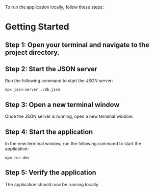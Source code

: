 To run the application locally, follow these steps:
# Getting Started

## Step 1: Open your terminal and navigate to the project directory.

## Step 2: Start the JSON server

Run the following command to start the JSON server:
```
npx json-server ./db.json
```

## Step 3: Open a new terminal window

Once the JSON server is running, open a new terminal window.

## Step 4: Start the application

In the new terminal window, run the following command to start the application:
```
npm run dev
```

## Step 5: Verify the application

The application should now be running locally.

